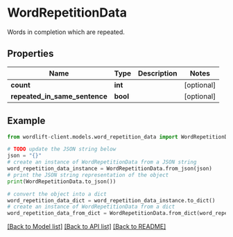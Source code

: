 # WordRepetitionData

Words in completion which are repeated.

## Properties

Name | Type | Description | Notes
------------ | ------------- | ------------- | -------------
**count** | **int** |  | [optional] 
**repeated_in_same_sentence** | **bool** |  | [optional] 

## Example

```python
from wordlift-client.models.word_repetition_data import WordRepetitionData

# TODO update the JSON string below
json = "{}"
# create an instance of WordRepetitionData from a JSON string
word_repetition_data_instance = WordRepetitionData.from_json(json)
# print the JSON string representation of the object
print(WordRepetitionData.to_json())

# convert the object into a dict
word_repetition_data_dict = word_repetition_data_instance.to_dict()
# create an instance of WordRepetitionData from a dict
word_repetition_data_from_dict = WordRepetitionData.from_dict(word_repetition_data_dict)
```
[[Back to Model list]](../README.md#documentation-for-models) [[Back to API list]](../README.md#documentation-for-api-endpoints) [[Back to README]](../README.md)


